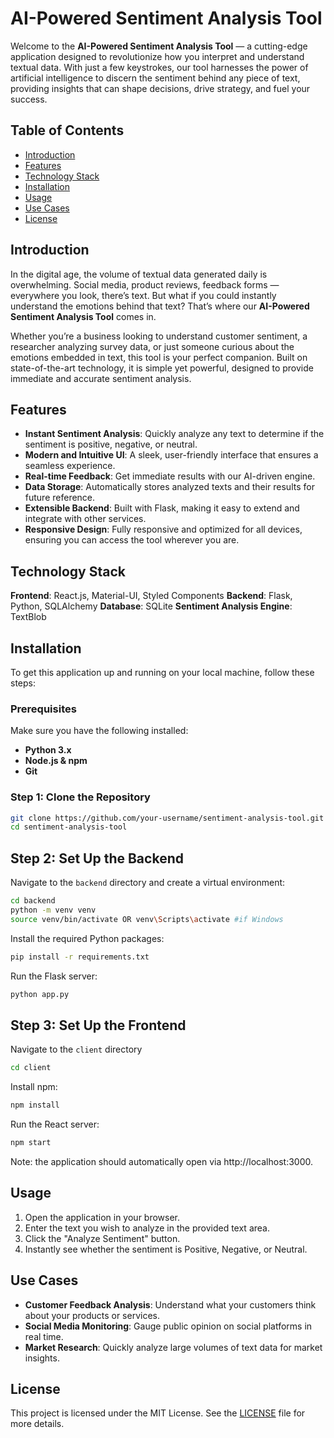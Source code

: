 # AI-Powered Sentiment Analysis Tool

Welcome to the **AI-Powered Sentiment Analysis Tool** — a cutting-edge application designed to revolutionize how you interpret and understand textual data. With just a few keystrokes, our tool harnesses the power of artificial intelligence to discern the sentiment behind any piece of text, providing insights that can shape decisions, drive strategy, and fuel your success.

## Table of Contents

- [Introduction](#introduction)
- [Features](#features)
- [Technology Stack](#Technology-Stack)
- [Installation](#installation)
- [Usage](#usage)
- [Use Cases](#Use-Cases)
- [License](#license)

## Introduction

In the digital age, the volume of textual data generated daily is overwhelming. Social media, product reviews, feedback forms — everywhere you look, there’s text. But what if you could instantly understand the emotions behind that text? That’s where our **AI-Powered Sentiment Analysis Tool** comes in.

Whether you’re a business looking to understand customer sentiment, a researcher analyzing survey data, or just someone curious about the emotions embedded in text, this tool is your perfect companion. Built on state-of-the-art technology, it is simple yet powerful, designed to provide immediate and accurate sentiment analysis.

## Features

- **Instant Sentiment Analysis**: Quickly analyze any text to determine if the sentiment is positive, negative, or neutral.
- **Modern and Intuitive UI**: A sleek, user-friendly interface that ensures a seamless experience.
- **Real-time Feedback**: Get immediate results with our AI-driven engine.
- **Data Storage**: Automatically stores analyzed texts and their results for future reference.
- **Extensible Backend**: Built with Flask, making it easy to extend and integrate with other services.
- **Responsive Design**: Fully responsive and optimized for all devices, ensuring you can access the tool wherever you are.

## Technology Stack

**Frontend**: React.js, Material-UI, Styled Components
**Backend**: Flask, Python, SQLAlchemy
**Database**: SQLite
**Sentiment Analysis Engine**: TextBlob

## Installation

To get this application up and running on your local machine, follow these steps:

### Prerequisites

Make sure you have the following installed:

- **Python 3.x**
- **Node.js & npm**
- **Git**

### Step 1: Clone the Repository

```bash
git clone https://github.com/your-username/sentiment-analysis-tool.git
cd sentiment-analysis-tool
```
## Step 2: Set Up the Backend

Navigate to the `backend` directory and create a virtual environment:

```bash
cd backend
python -m venv venv
source venv/bin/activate OR venv\Scripts\activate #if Windows 
```

Install the required Python packages:

```bash
pip install -r requirements.txt
```

Run the Flask server:

```bash
python app.py 
```

## Step 3: Set Up the Frontend 

Navigate to the `client` directory 

```bash
cd client
```

Install npm:

```bash
npm install 
```

Run the React server:

```bash
npm start
```

Note: the application should automatically open via http://localhost:3000.

## Usage

1. Open the application in your browser.
2. Enter the text you wish to analyze in the provided text area.
3. Click the "Analyze Sentiment" button.
4. Instantly see whether the sentiment is Positive, Negative, or Neutral.

## Use Cases

- **Customer Feedback Analysis**: Understand what your customers think about your products or services.
- **Social Media Monitoring**: Gauge public opinion on social platforms in real time.
- **Market Research**: Quickly analyze large volumes of text data for market insights.

## License

This project is licensed under the MIT License. See the [LICENSE](LICENSE) file for more details.